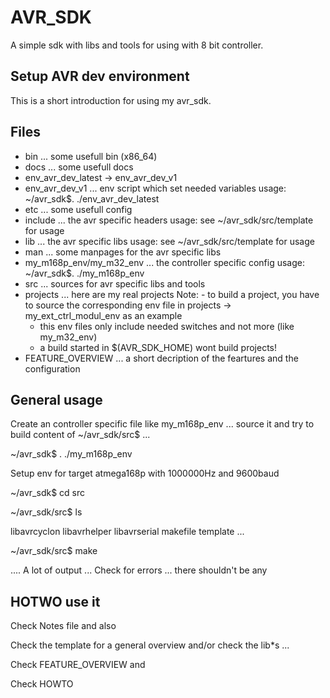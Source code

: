 AVR_SDK
==========================

A simple sdk with libs and tools for using with 8 bit controller.

Setup AVR dev environment
--------------------------

This is a short introduction for using my avr_sdk.


Files
-------------

- bin ... some usefull bin (x86_64)
- docs ... some usefull docs
- env_avr_dev_latest -> env_avr_dev_v1
- env_avr_dev_v1 ... env script which set needed variables 
  usage: ~/avr_sdk$. ./env_avr_dev_latest
- etc ... some usefull config
- include ... the avr specific headers
  usage: see ~/avr_sdk/src/template for usage
- lib ... the avr specific libs 
   usage: see ~/avr_sdk/src/template for usage
- man ... some manpages for the avr specific libs
- my_m168p_env/my_m32_env ... the controller specific config 
   usage: ~/avr_sdk$. ./my_m168p_env
- src ... sources for avr specific libs and tools
- projects ... here are my real projects
  Note: - to build a project, you have to source the corresponding env file in
          projects -> my_ext_ctrl_modul_env as an example
	- this env files only include needed switches and not more (like my_m32_env)
	- a build started in $(AVR_SDK_HOME) wont build projects!
- FEATURE_OVERVIEW ... a short decription of the feartures and the configuration


General usage
-------------

Create an controller specific file like my_m168p_env ... source it and try to build content
of ~/avr_sdk/src$ ... 

   ~/avr_sdk$ . ./my_m168p_env 

   Setup env for target atmega168p with 1000000Hz and 9600baud

   ~/avr_sdk$ cd src

   ~/avr_sdk/src$ ls

   libavrcyclon  libavrhelper  libavrserial  makefile  template ...

   ~/avr_sdk/src$ make

   .... A lot of output ...
   Check for errors ... there shouldn't be any 


HOTWO use it
-------------

Check Notes file and also

Check the template for a general overview and/or check the lib*s ...

Check FEATURE_OVERVIEW and 

Check HOWTO





